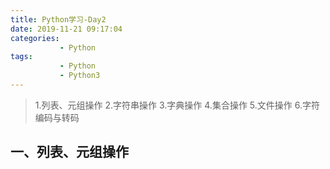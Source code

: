 ```yaml
---
title: Python学习-Day2
date: 2019-11-21 09:17:04
categories: 
           - Python
tags:
           - Python
           - Python3
---
```


> 1.列表、元组操作
> 2.字符串操作
> 3.字典操作
> 4.集合操作
> 5.文件操作
> 6.字符编码与转码 

## 一、列表、元组操作

